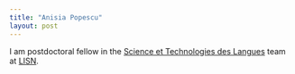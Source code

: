 ```yaml
---
title: "Anisia Popescu"
layout: post
---
```


I am postdoctoral fellow in the [Science et Technologies des Langues](https://www.lisn.upsaclay.fr/recherche/departements-et-equipes/sciences-et-technologies-des-langues/) team at [LISN](https://www.lisn.upsaclay.fr/). 
